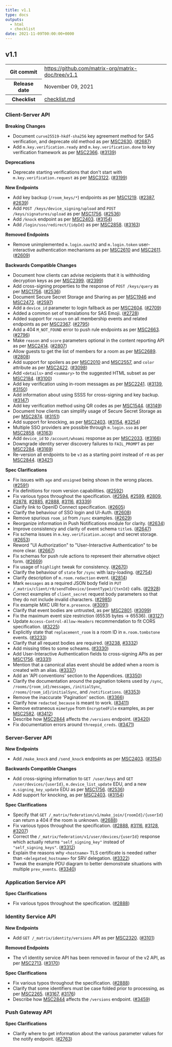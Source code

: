 ```yaml
---
title: v1.1
type: docs
outputs:
  - html
  - checklist
date: 2021-11-09T00:00:00+0000
---
```

<!--
This is a header file for the generated changelog.

Variables:
    v1.1  = Replaced by the version number (eg: v1.2)
    November 09, 2021     = Replaced by the date (eg: April 01, 2021)
-->

## v1.1

<table class="release-info">
<tr><th>Git commit</th><td><a href="https://github.com/matrix-org/matrix-doc/tree/v1.1">https://github.com/matrix-org/matrix-doc/tree/v1.1</a></td>
<tr><th>Release date</th><td>November 09, 2021</td>
<tr><th>Checklist</th><td><a href="/changelog/v1.1/checklist.md">checklist.md</a></td>
</table>

<!-- Intentionally blank line to ensure headers work in the concatenated changelog -->
### Client-Server API


<strong>Breaking Changes</strong>


- Document `curve25519-hkdf-sha256` key agreement method for SAS verification, and deprecate old method as per [MSC2630](https://github.com/matrix-org/matrix-doc/pull/2630). ([#2687](https://github.com/matrix-org/matrix-doc/issues/2687))
- Add `m.key.verification.ready` and `m.key.verification.done` to key verification framework as per [MSC2366](https://github.com/matrix-org/matrix-doc/pull/2366). ([#3139](https://github.com/matrix-org/matrix-doc/issues/3139))


<strong>Deprecations</strong>


- Deprecate starting verifications that don't start with `m.key.verification.request` as per [MSC3122](https://github.com/matrix-org/matrix-doc/pull/3122). ([#3199](https://github.com/matrix-org/matrix-doc/issues/3199))


<strong>New Endpoints</strong>


- Add key backup (`/room_keys/*`) endpoints as per [MSC1219](https://github.com/matrix-org/matrix-doc/pull/1219). ([#2387](https://github.com/matrix-org/matrix-doc/issues/2387), [#2639](https://github.com/matrix-org/matrix-doc/issues/2639))
- Add `POST /keys/device_signing/upload` and `POST /keys/signatures/upload` as per [MSC1756](https://github.com/matrix-org/matrix-doc/pull/1756). ([#2536](https://github.com/matrix-org/matrix-doc/issues/2536))
- Add `/knock` endpoint as per [MSC2403](https://github.com/matrix-org/matrix-doc/pull/2403). ([#3154](https://github.com/matrix-org/matrix-doc/issues/3154))
- Add `/login/sso/redirect/{idpId}` as per [MSC2858](https://github.com/matrix-org/matrix-doc/pull/2858). ([#3163](https://github.com/matrix-org/matrix-doc/issues/3163))


<strong>Removed Endpoints</strong>


- Remove unimplemented `m.login.oauth2` and `m.login.token` user-interactive authentication mechanisms as per [MSC2610](https://github.com/matrix-org/matrix-doc/pull/2610) and [MSC2611](https://github.com/matrix-org/matrix-doc/pull/2611). ([#2609](https://github.com/matrix-org/matrix-doc/issues/2609))


<strong>Backwards Compatible Changes</strong>


- Document how clients can advise recipients that it is withholding decryption keys as per [MSC2399](https://github.com/matrix-org/matrix-doc/pull/2399). ([#2399](https://github.com/matrix-org/matrix-doc/issues/2399))
- Add cross-signing properties to the response of `POST /keys/query` as per [MSC1756](https://github.com/matrix-org/matrix-doc/pull/1756). ([#2536](https://github.com/matrix-org/matrix-doc/issues/2536))
- Document Secure Secret Storage and Sharing as per [MSC1946](https://github.com/matrix-org/matrix-doc/pull/1946) and [MSC2472](https://github.com/matrix-org/matrix-doc/pull/2472). ([#2597](https://github.com/matrix-org/matrix-doc/issues/2597))
- Add a `device_id` parameter to login fallback as per [MSC2604](https://github.com/matrix-org/matrix-doc/pull/2604). ([#2709](https://github.com/matrix-org/matrix-doc/issues/2709))
- Added a common set of translations for SAS Emoji. ([#2728](https://github.com/matrix-org/matrix-doc/issues/2728))
- Added support for `reason` on all membership events and related endpoints as per [MSC2367](https://github.com/matrix-org/matrix-doc/pull/2367). ([#2795](https://github.com/matrix-org/matrix-doc/issues/2795))
- Add a 404 `M_NOT_FOUND` error to push rule endpoints as per [MSC2663](https://github.com/matrix-org/matrix-doc/pull/2663). ([#2796](https://github.com/matrix-org/matrix-doc/issues/2796))
- Make `reason` and `score` parameters optional in the content reporting API as per [MSC2414](https://github.com/matrix-org/matrix-doc/pull/2414). ([#2807](https://github.com/matrix-org/matrix-doc/issues/2807))
- Allow guests to get the list of members for a room as per [MSC2689](https://github.com/matrix-org/matrix-doc/pull/2689). ([#2808](https://github.com/matrix-org/matrix-doc/issues/2808))
- Add support for spoilers as per [MSC2010](https://github.com/matrix-org/matrix-doc/pull/2010) and [MSC2557](https://github.com/matrix-org/matrix-doc/pull/2557), and `color` attribute as per [MSC2422](https://github.com/matrix-org/matrix-doc/pull/2422). ([#3098](https://github.com/matrix-org/matrix-doc/issues/3098))
- Add `<details>` and `<summary>` to the suggested HTML subset as per [MSC2184](https://github.com/matrix-org/matrix-doc/pull/2184). ([#3100](https://github.com/matrix-org/matrix-doc/issues/3100))
- Add key verification using in-room messages as per [MSC2241](https://github.com/matrix-org/matrix-doc/pull/2241). ([#3139](https://github.com/matrix-org/matrix-doc/issues/3139), [#3150](https://github.com/matrix-org/matrix-doc/issues/3150))
- Add information about using SSSS for cross-signing and key backup. ([#3147](https://github.com/matrix-org/matrix-doc/issues/3147))
- Add key verification method using QR codes as per [MSC1544](https://github.com/matrix-org/matrix-doc/pull/1544). ([#3149](https://github.com/matrix-org/matrix-doc/issues/3149))
- Document how clients can simplify usage of Secure Secret Storage as per [MSC2874](https://github.com/matrix-org/matrix-doc/pull/2874). ([#3151](https://github.com/matrix-org/matrix-doc/issues/3151))
- Add support for knocking, as per [MSC2403](https://github.com/matrix-org/matrix-doc/pull/2403). ([#3154](https://github.com/matrix-org/matrix-doc/issues/3154), [#3254](https://github.com/matrix-org/matrix-doc/issues/3254))
- Multiple SSO providers are possible through `m.login.sso` as per [MSC2858](https://github.com/matrix-org/matrix-doc/pull/2858). ([#3163](https://github.com/matrix-org/matrix-doc/issues/3163))
- Add `device_id` to `/account/whoami` response as per [MSC2033](https://github.com/matrix-org/matrix-doc/pull/2033). ([#3166](https://github.com/matrix-org/matrix-doc/issues/3166))
- Downgrade identity server discovery failures to `FAIL_PROMPT` as per [MSC2284](https://github.com/matrix-org/matrix-doc/pull/2284). ([#3169](https://github.com/matrix-org/matrix-doc/issues/3169))
- Re-version all endpoints to be `v3` as a starting point instead of `r0` as per [MSC2844](https://github.com/matrix-org/matrix-doc/pull/2844). ([#3421](https://github.com/matrix-org/matrix-doc/issues/3421))


<strong>Spec Clarifications</strong>


- Fix issues with `age` and `unsigned` being shown in the wrong places. ([#2591](https://github.com/matrix-org/matrix-doc/issues/2591))
- Fix definitions for room version capabilities. ([#2592](https://github.com/matrix-org/matrix-doc/issues/2592))
- Fix various typos throughout the specification. ([#2594](https://github.com/matrix-org/matrix-doc/issues/2594), [#2599](https://github.com/matrix-org/matrix-doc/issues/2599), [#2809](https://github.com/matrix-org/matrix-doc/issues/2809), [#2878](https://github.com/matrix-org/matrix-doc/issues/2878), [#2885](https://github.com/matrix-org/matrix-doc/issues/2885), [#2888](https://github.com/matrix-org/matrix-doc/issues/2888), [#3116](https://github.com/matrix-org/matrix-doc/issues/3116), [#3339](https://github.com/matrix-org/matrix-doc/issues/3339))
- Clarify link to OpenID Connect specification. ([#2605](https://github.com/matrix-org/matrix-doc/issues/2605))
- Clarify the behaviour of SSO login and UI-Auth. ([#2608](https://github.com/matrix-org/matrix-doc/issues/2608))
- Remove spurious `room_id` from `/sync` examples. ([#2629](https://github.com/matrix-org/matrix-doc/issues/2629))
- Reorganize information in Push Notifications module for clarity. ([#2634](https://github.com/matrix-org/matrix-doc/issues/2634))
- Improve consistency and clarity of event schema `title`s. ([#2647](https://github.com/matrix-org/matrix-doc/issues/2647))
- Fix schema issues in `m.key.verification.accept` and secret storage. ([#2653](https://github.com/matrix-org/matrix-doc/issues/2653))
- Reword "UI Authorization" to "User-Interactive Authentication" to be more clear. ([#2667](https://github.com/matrix-org/matrix-doc/issues/2667))
- Fix schemas for push rule actions to represent their alternative object form. ([#2669](https://github.com/matrix-org/matrix-doc/issues/2669))
- Fix usage of `highlight` tweak for consistency. ([#2670](https://github.com/matrix-org/matrix-doc/issues/2670))
- Clarify the behaviour of `state` for `/sync` with lazy-loading. ([#2754](https://github.com/matrix-org/matrix-doc/issues/2754))
- Clarify description of `m.room.redaction` event. ([#2814](https://github.com/matrix-org/matrix-doc/issues/2814))
- Mark `messages` as a required JSON body field in `PUT /_matrix/client/r0/sendToDevice/{eventType}/{txnId}` calls. ([#2928](https://github.com/matrix-org/matrix-doc/issues/2928))
- Correct examples of `client_secret` request body parameters so that they do not include invalid characters. ([#2985](https://github.com/matrix-org/matrix-doc/issues/2985))
- Fix example MXC URI for `m.presence`. ([#3091](https://github.com/matrix-org/matrix-doc/issues/3091))
- Clarify that event bodies are untrusted, as per [MSC2801](https://github.com/matrix-org/matrix-doc/pull/2801). ([#3099](https://github.com/matrix-org/matrix-doc/issues/3099))
- Fix the maximum event size restriction (65535 bytes -> 65536). ([#3127](https://github.com/matrix-org/matrix-doc/issues/3127))
- Update `Access-Control-Allow-Headers` recommendation to fit CORS specification. ([#3225](https://github.com/matrix-org/matrix-doc/issues/3225))
- Explicitly state that `replacement_room` is a room ID in `m.room.tombstone` events. ([#3233](https://github.com/matrix-org/matrix-doc/issues/3233))
- Clarify that all request bodies are required. ([#3238](https://github.com/matrix-org/matrix-doc/issues/3238), [#3332](https://github.com/matrix-org/matrix-doc/issues/3332))
- Add missing titles to some scheams. ([#3330](https://github.com/matrix-org/matrix-doc/issues/3330))
- Add User-Interactive Authentication fields to cross-signing APIs as per [MSC1756](https://github.com/matrix-org/matrix-doc/pull/1756). ([#3331](https://github.com/matrix-org/matrix-doc/issues/3331))
- Mention that a canonical alias event should be added when a room is created with an alias. ([#3337](https://github.com/matrix-org/matrix-doc/issues/3337))
- Add an 'API conventions' section to the Appendices. ([#3350](https://github.com/matrix-org/matrix-doc/issues/3350))
- Clarify the documentation around the pagination tokens used by `/sync`, `/rooms/{room_id}/messages`, `/initialSync`, `/rooms/{room_id}/initialSync`, and `/notifications`. ([#3353](https://github.com/matrix-org/matrix-doc/issues/3353))
- Remove the inaccurate 'Pagination' section. ([#3366](https://github.com/matrix-org/matrix-doc/issues/3366))
- Clarify how `redacted_because` is meant to work. ([#3411](https://github.com/matrix-org/matrix-doc/issues/3411))
- Remove extraneous `mimetype` from `EncryptedFile` examples, as per [MSC2582](https://github.com/matrix-org/matrix-doc/pull/2582). ([#3412](https://github.com/matrix-org/matrix-doc/issues/3412))
- Describe how [MSC2844](https://github.com/matrix-org/matrix-doc/pull/2844) affects the `/versions` endpoint. ([#3420](https://github.com/matrix-org/matrix-doc/issues/3420))
- Fix documentation errors around `threepid_creds`. ([#3471](https://github.com/matrix-org/matrix-doc/issues/3471))


### Server-Server API


<strong>New Endpoints</strong>


- Add `/make_knock` and `/send_knock` endpoints as per [MSC2403](https://github.com/matrix-org/matrix-doc/pull/2403). ([#3154](https://github.com/matrix-org/matrix-doc/issues/3154))


<strong>Backwards Compatible Changes</strong>


- Add cross-signing information to `GET /user/keys` and `GET /user/devices/{userId}`, `m.device_list_update` EDU, and a new `m.signing_key_update` EDU as per [MSC1756](https://github.com/matrix-org/matrix-doc/pull/1756). ([#2536](https://github.com/matrix-org/matrix-doc/issues/2536))
- Add support for knocking, as per [MSC2403](https://github.com/matrix-org/matrix-doc/pull/2403). ([#3154](https://github.com/matrix-org/matrix-doc/issues/3154))


<strong>Spec Clarifications</strong>


- Specify that `GET /_matrix/federation/v1/make_join/{roomId}/{userId}` can return a 404 if the room is unknown. ([#2688](https://github.com/matrix-org/matrix-doc/issues/2688))
- Fix various typos throughout the specification. ([#2888](https://github.com/matrix-org/matrix-doc/issues/2888), [#3116](https://github.com/matrix-org/matrix-doc/issues/3116), [#3128](https://github.com/matrix-org/matrix-doc/issues/3128), [#3207](https://github.com/matrix-org/matrix-doc/issues/3207))
- Correct the `/_matrix/federation/v1/user/devices/{userId}` response which actually returns `"self_signing_key"` instead of `"self_signing_keys"`. ([#3312](https://github.com/matrix-org/matrix-doc/issues/3312))
- Explain the reasons why `<hostname>` TLS certificate is needed rather than `<delegated_hostname>` for SRV delegation. ([#3322](https://github.com/matrix-org/matrix-doc/issues/3322))
- Tweak the example PDU diagram to better demonstrate situations with multiple `prev_events`. ([#3340](https://github.com/matrix-org/matrix-doc/issues/3340))


### Application Service API


<strong>Spec Clarifications</strong>


- Fix various typos throughout the specification. ([#2888](https://github.com/matrix-org/matrix-doc/issues/2888))


### Identity Service API


<strong>New Endpoints</strong>


- Add `GET /_matrix/identity/versions` API as per [MSC2320](https://github.com/matrix-org/matrix-doc/pull/2320). ([#3101](https://github.com/matrix-org/matrix-doc/issues/3101))


<strong>Removed Endpoints</strong>


- The v1 identity service API has been removed in favour of the v2 API, as per [MSC2713](https://github.com/matrix-org/matrix-doc/pull/2713). ([#3170](https://github.com/matrix-org/matrix-doc/issues/3170))


<strong>Spec Clarifications</strong>


- Fix various typos throughout the specification. ([#2888](https://github.com/matrix-org/matrix-doc/issues/2888))
- Clarify that some identifiers must be case folded prior to processing, as per [MSC2265](https://github.com/matrix-org/matrix-doc/pull/2265). ([#3167](https://github.com/matrix-org/matrix-doc/issues/3167), [#3176](https://github.com/matrix-org/matrix-doc/issues/3176))
- Describe how [MSC2844](https://github.com/matrix-org/matrix-doc/pull/2844) affects the `/versions` endpoint. ([#3459](https://github.com/matrix-org/matrix-doc/issues/3459))


### Push Gateway API


<strong>Spec Clarifications</strong>


- Clarify where to get information about the various parameter values for the notify endpoint. ([#2763](https://github.com/matrix-org/matrix-doc/issues/2763))
